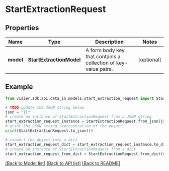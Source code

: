 # StartExtractionRequest


## Properties

Name | Type | Description | Notes
------------ | ------------- | ------------- | -------------
**model** | [**StartExtractionModel**](StartExtractionModel.md) | A form body key that contains a collection of key-value pairs. | [optional] 

## Example

```python
from visier.sdk.api.data_in.models.start_extraction_request import StartExtractionRequest

# TODO update the JSON string below
json = "{}"
# create an instance of StartExtractionRequest from a JSON string
start_extraction_request_instance = StartExtractionRequest.from_json(json)
# print the JSON string representation of the object
print(StartExtractionRequest.to_json())

# convert the object into a dict
start_extraction_request_dict = start_extraction_request_instance.to_dict()
# create an instance of StartExtractionRequest from a dict
start_extraction_request_from_dict = StartExtractionRequest.from_dict(start_extraction_request_dict)
```
[[Back to Model list]](../README.md#documentation-for-models) [[Back to API list]](../README.md#documentation-for-api-endpoints) [[Back to README]](../README.md)


